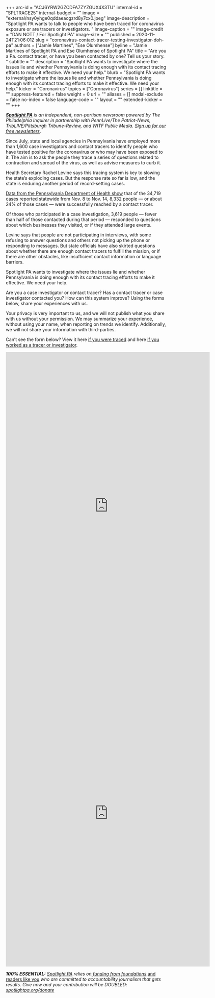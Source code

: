 +++
arc-id = "ACJ6YRW2GZCDFA7ZYZGUX4X3TU"
internal-id = "SPLTRACE25"
internal-budget = ""
image = "external/nsy0yhge0qddaeacgzrd8y7cx0.jpeg"
image-description = "Spotlight PA wants to talk to people who have been traced for coronavirus exposure or are tracers or investigators. "
image-caption = ""
image-credit = "DAN NOTT / For Spotlight PA"
image-size = ""
published = 2020-11-24T21:06:01Z
slug = "coronavirus-contact-tracer-testing-investigator-doh-pa"
authors = ["Jamie Martines", "Ese Olumhense"]
byline = "Jamie Martines of Spotlight PA and Ese Olumhense of Spotlight PA"
title = "Are you a Pa. contact tracer, or have you been contacted by one? Tell us your story. "
subtitle = ""
description = "Spotlight PA wants to investigate where the issues lie and whether Pennsylvania is doing enough with its contact tracing efforts to make it effective. We need your help."
blurb = "Spotlight PA wants to investigate where the issues lie and whether Pennsylvania is doing enough with its contact tracing efforts to make it effective. We need your help."
kicker = "Coronavirus"
topics = ["Coronavirus"]
series = []
linktitle = ""
suppress-featured = false
weight = 0
url = ""
aliases = []
modal-exclude = false
no-index = false
language-code = ""
layout = ""
extended-kicker = ""
+++

<a href="https://www.spotlightpa.org/"><i><b>Spotlight PA</b></i></a><i> is an independent, non-partisan newsroom powered by The Philadelphia Inquirer in partnership with PennLive/The Patriot-News, TribLIVE/Pittsburgh Tribune-Review, and WITF Public Media. </i><a href="https://www.spotlightpa.org/newsletters"><i>Sign up for our free newsletters</i></a><i>.</i>

Since July, state and local agencies in Pennsylvania have employed more than 1,600 case investigators and contact tracers to identify people who have tested positive for the coronavirus or who may have been exposed to it. The aim is to ask the people they trace a series of questions related to contraction and spread of the virus, as well as advise measures to curb it.

Health Secretary Rachel Levine says this tracing system is key to slowing the state’s exploding cases. But the response rate so far is low, and the state is enduring another period of record-setting cases.

<a href="https://www.governor.pa.gov/newsroom/pennsylvania-covid-19-early-warning-monitoring-dashboard-update-for-nov-13-nov-19-case-increases-top-36000-percent-positivity-at-11-1-and-63-counties-with-substantial-transmission/">Data from the Pennsylvania Department of Health show</a> that of the 34,719 cases reported statewide from Nov. 8 to Nov. 14, 8,332 people — or about 24% of those cases — were successfully reached by a contact tracer.

<script src="https://www.spotlightpa.org/embed.js" async></script><div data-spl-embed-version="1" data-spl-src="https://www.spotlightpa.org/embeds/donate/?teaser_text=Spotlight%20PA%20provides%20essential%2C%20public-service%20journalism%20thanks%20to%20readers%20like%20you.%20%3Cb%3EBecome%20a%20member%20today%20with%20a%20gift%20of%20%2415%2Fmonth%20or%20more%20and%20receive%20our%20exclusive%20Pennsylvania%20tote%20bag.%3C%2Fb%3E&cta_text=YES%2C%20COUNT%20ME%20IN&eyebrow_text=BECOME%20A%20MEMBER"></div>

Of those who participated in a case investigation, 3,619 people — fewer than half of those contacted during that period — responded to questions about which businesses they visited, or if they attended large events.

Levine says that people are not participating in interviews, with some refusing to answer questions and others not picking up the phone or responding to messages. But state officials have also skirted questions about whether there are enough contact tracers to fulfill the mission, or if there are other obstacles, like insufficient contact information or language barriers.

Spotlight PA wants to investigate where the issues lie and whether Pennsylvania is doing enough with its contact tracing efforts to make it effective. We need your help.

Are you a case investigator or contact tracer? Has a contact tracer or case investigator contacted you? How can this system improve? Using the forms below, share your experiences with us.

Your privacy is very important to us, and we will not publish what you share with us without your permission. We may summarize your experience, without using your name, when reporting on trends we identify. Additionally, we will not share your information with third-parties.

Can’t see the form below? View it here <a href="https://docs.google.com/forms/d/1sdIVN4Cav7D9iWD58cHfAHs4h4-sQTN2Y0vrQs0U4ok/viewform">if you were traced</a> and here <a href="https://docs.google.com/forms/d/1SP8gimG-Rr5X14CKpju39EGCXTMnrBYNOjay8mctoqc/viewform">if you worked as a tracer or investigator</a>.

<iframe src="https://docs.google.com/forms/d/1sdIVN4Cav7D9iWD58cHfAHs4h4-sQTN2Y0vrQs0U4ok/viewform?embedded=true" width="640" height="963" frameborder="0" marginheight="0" marginwidth="0">Loading…</iframe>
<iframe src="https://docs.google.com/forms/d/1SP8gimG-Rr5X14CKpju39EGCXTMnrBYNOjay8mctoqc/viewform?embedded=true" width="640" height="963" frameborder="0" marginheight="0" marginwidth="0">Loading…</iframe>


<i><b>100% ESSENTIAL:</b></i><i> </i><a href="https://www.spotlightpa.org/"><i>Spotlight PA</i></a><i> relies on</i><a href="https://www.spotlightpa.org/support"><i> funding from foundations</i></a><i> </i><a href="https://www.spotlightpa.org/support">and readers like you</a><i> who are committed to accountability journalism that gets results. Give now and your contribution will be DOUBLED: </i><a href="http://spotlightpa.org/donate"><i>spotlightpa.org/donate</i></a>
